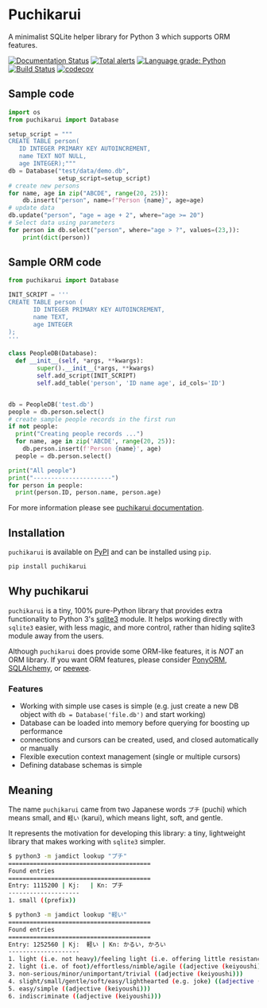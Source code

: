 Puchikarui
==========

A minimalist SQLite helper library for Python 3 which supports ORM features.

[![Documentation Status](https://readthedocs.org/projects/puchikarui/badge/?version=latest)](https://puchikarui.readthedocs.io/en/latest/?badge=latest)
[![Total alerts](https://img.shields.io/lgtm/alerts/g/letuananh/puchikarui.svg?logo=lgtm&logoWidth=18)](https://lgtm.com/projects/g/letuananh/puchikarui/alerts/)
[![Language grade: Python](https://img.shields.io/lgtm/grade/python/g/letuananh/puchikarui.svg?logo=lgtm&logoWidth=18)](https://lgtm.com/projects/g/letuananh/puchikarui/context:python)
[![Build Status](https://travis-ci.org/letuananh/puchikarui.svg?branch=master)](https://travis-ci.org/letuananh/puchikarui)
[![codecov](https://codecov.io/gh/letuananh/puchikarui/branch/main/graph/badge.svg?token=10CEOU8F8M)](https://codecov.io/gh/letuananh/puchikarui)

## Sample code

```python
import os
from puchikarui import Database

setup_script = """
CREATE TABLE person(
   ID INTEGER PRIMARY KEY AUTOINCREMENT,
   name TEXT NOT NULL,
   age INTEGER);"""
db = Database("test/data/demo.db",
              setup_script=setup_script)
# create new persons
for name, age in zip("ABCDE", range(20, 25)):
    db.insert("person", name=f"Person {name}", age=age)
# update data
db.update("person", "age = age + 2", where="age >= 20")
# Select data using parameters
for person in db.select("person", where="age > ?", values=(23,)):
    print(dict(person))
```

## Sample ORM code

```python
from puchikarui import Database

INIT_SCRIPT = '''
CREATE TABLE person (
       ID INTEGER PRIMARY KEY AUTOINCREMENT,
       name TEXT,
       age INTEGER
);
'''

class PeopleDB(Database):
  def __init__(self, *args, **kwargs):
        super().__init__(*args, **kwargs)
        self.add_script(INIT_SCRIPT)
        self.add_table('person', 'ID name age', id_cols='ID')


db = PeopleDB('test.db')
people = db.person.select()
# create sample people records in the first run
if not people:
  print("Creating people records ...")
  for name, age in zip('ABCDE', range(20, 25)):
    db.person.insert(f'Person {name}', age)
  people = db.person.select()

print("All people")
print("----------------------")
for person in people:
  print(person.ID, person.name, person.age)
```

For more information please see [puchikarui documentation](https://puchikarui.readthedocs.io>).

## Installation

`puchikarui` is available on [PyPI](https://pypi.org/project/puchikarui/) and can be installed using `pip`.

```bash
pip install puchikarui
```

## Why puchikarui

`puchikarui` is a tiny, 100% pure-Python library that provides extra functionality to Python 3's [sqlite3](https://docs.python.org/3/library/sqlite3.html) module. 
It helps working directly with `sqlite3` easier, with less magic, and more control, rather than hiding sqlite3 module away from the users.

Although `puchikarui` does provide some ORM-like features, it is *NOT* an ORM library. 
If you want ORM features, please consider [PonyORM](https://ponyorm.org/), [SQLAlchemy](https://www.sqlalchemy.org/), or [peewee](https://github.com/coleifer/peewee).

### Features

- Working with simple use cases is simple (e.g. just create a new DB object with `db = Database('file.db')` and start working)
- Database can be loaded into memory before querying for boosting up performance
- connections and cursors can be created, used, and closed automatically or manually
- Flexible execution context management (single or multiple cursors)  
- Defining database schemas is simple

## Meaning

The name `puchikarui` came from two Japanese words `プチ` (puchi) which means small, and `軽い` (karui), which means light, soft, and gentle.

It represents the motivation for developing this library: a tiny, lightweight library that makes working with `sqlite3` simpler.

```bash
$ python3 -m jamdict lookup "プチ"
========================================
Found entries
========================================
Entry: 1115200 | Kj:   | Kn: プチ
--------------------
1. small ((prefix))

$ python3 -m jamdict lookup "軽い"
========================================
Found entries
========================================
Entry: 1252560 | Kj:  軽い | Kn: かるい, かろい
--------------------
1. light (i.e. not heavy)/feeling light (i.e. offering little resistance, moving easily) ((adjective (keiyoushi)))
2. light (i.e. of foot)/effortless/nimble/agile ((adjective (keiyoushi)))
3. non-serious/minor/unimportant/trivial ((adjective (keiyoushi)))
4. slight/small/gentle/soft/easy/lighthearted (e.g. joke) ((adjective (keiyoushi)))
5. easy/simple ((adjective (keiyoushi)))
6. indiscriminate ((adjective (keiyoushi)))
```
